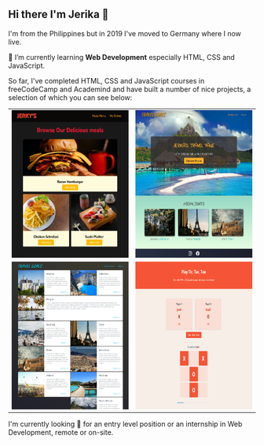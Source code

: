 ## Hi there I'm Jerika 👋

I'm from the Philippines but in 2019 I've moved to Germany where I now live.

🌱 I’m currently learning **Web Development** especially HTML, CSS and JavaScript.

<!-- Things that interest me are -->

<!-- I enjoy ... -->

So far, I've completed HTML, CSS and JavaScript courses in freeCodeCamp and Academind and have built a number of nice projects, a selection of which you can see below:

<table>
  <tr>
    <td>
      <img src="web_food.png" width="300" height="300" alt="Web Food Page" style="display: inline" />
    </td>
    <td>
      <img src="travel_startpage.png" width="300" height="300" alt="Travel Page - Home Page" style="display: inline" />
    </td>
  </tr>
  <tr>
    <td>
      <img src="travel_destinations.png" width="300" height="300" alt="Travel Page - Destinations Page" style="display: inline" />
    </td>
    <td>
      <img src="tictactoe.png" width="300" height="300" alt="Tic Tac Toe" style="display: inline" />
    </td>
  </tr>
</table>

I'm currently looking 👀 for an entry level position or an internship in Web Development, remote or on-site.

<!--
**jecaps/jecaps** is a ✨ _special_ ✨ repository because its `README.md` (this file) appears on your GitHub profile.

Here are some ideas to get you started:

- 🔭 I’m currently working on ...
- 🌱 I’m currently learning ...
- 👯 I’m looking to collaborate on ...
- 🤔 I’m looking for help with ...
- 💬 Ask me about ...
- 📫 How to reach me: ...
- 😄 Pronouns: ...
- ⚡ Fun fact: ...
-->
